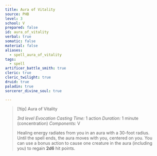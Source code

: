 ```yaml
---
title: Aura of Vitality
source: PHB
level: 3
school: V
prepared: false
id: aura_of_vitality
verbal: true
somatic: false
material: false
aliases:
  - spell_aura_of_vitality
tags:
  - spell
artificer_battle_smith: true
cleric: true
cleric_twilight: true
druid: true
paladin: true
sorcerer_divine_soul: true

---
```

>[!tip] Aura of Vitality
>
> *3rd level Evocation*
> *Casting Time:* 1 action
> *Duration:* 1 minute (concentration)
> *Components:* V
>
>Healing energy radiates from you in an aura with a 30-foot radius. Until the spell ends, the aura moves with you, centered on you. You can use a bonus action to cause one creature in the aura (including you) to regain **2d6** hit points.
>

